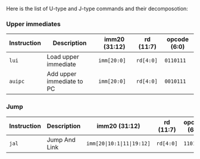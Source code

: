Here is the list of U-type and J-type commands and their decomposotion:


### Upper immediates


| Instruction | Description               | imm20 (31:12) | rd (11:7) | opcode (6:0) |
| ----------- | ------------------------- | ------------- | --------- | ------------ |
| `lui`       | Load upper immediate      | `imm[20:0]`   | `rd[4:0]` | `0110111`    |
| `auipc`     | Add upper immediate to PC | `imm[20:0]`   | `rd[4:0]` | `0010111`    |


### Jump

| Instruction | Description   | imm20 (31:12)              | rd (11:7) | opcode (6:0) |
| ----------- | ------------- | -------------------------- | --------- | ------------ |
| `jal`       | Jump And Link | `imm[20\|10:1\|11\|19:12]` | `rd[4:0]` | `1101111`    |
